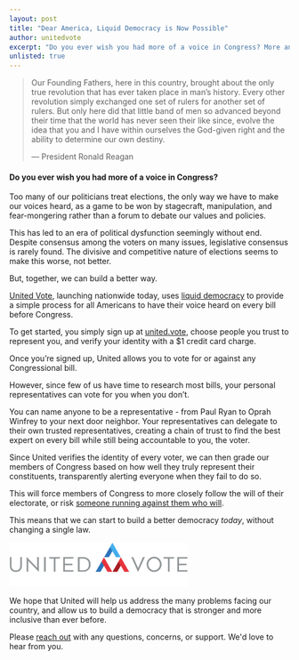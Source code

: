 ```yaml
---
layout: post
title: "Dear America, Liquid Democracy is Now Possible"
author: unitedvote
excerpt: "Do you ever wish you had more of a voice in Congress? More and more of today’s politicians treat elections as a game to be won by stagecraft, manipulation, and fear-mongering rather than a forum to debate our values and policies. But, together, we can build a better way."
unlisted: true
---
```


> Our Founding Fathers, here in this country, brought about the only true revolution that has ever taken place in man’s history. Every other revolution simply exchanged one set of rulers for another set of rulers. But only here did that little band of men so advanced beyond their time that the world has never seen their like since, evolve the idea that you and I have within ourselves the God-given right and the ability to determine our own destiny.
>
> — President Ronald Reagan

#### Do you ever wish you had more of a voice in Congress?

Too many of our politicians treat elections, the only way we have to make our voices heard, as a game to be won by stagecraft, manipulation, and fear-mongering rather than a forum to debate our values and policies.

This has led to an era of political dysfunction seemingly without end. Despite consensus among the voters on many issues, legislative consensus is rarely found. The divisive and competitive nature of elections seems to make this worse, not better.

But, together, we can build a better way.

[United Vote](https://united.vote), launching nationwide today, uses [liquid democracy](https://blog.united.vote/2016/09/21/what-is-liquid-democracy/) to provide a simple process for all Americans to have their voice heard on every bill before Congress.

To get started, you simply sign up at [united.vote](https://united.vote), choose people you trust to represent you, and verify your identity with a $1 credit card charge.

Once you’re signed up, United allows you to vote for or against any Congressional bill.

However, since few of us have time to research most bills, your personal representatives can vote for you when you don’t.

You can name anyone to be a representative - from Paul Ryan to Oprah Winfrey to your next door neighbor. Your representatives can delegate to their own trusted representatives, creating a chain of trust to find the best expert on every bill while still being accountable to you, the voter.

Since United verifies the identity of every voter, we can then grade our members of Congress based on how well they truly represent their constituents, transparently alerting everyone when they fail to do so.

This will force members of Congress to more closely follow the will of their electorate, or risk [someone running against them who will](https://blog.united.vote/2017/07/04/running-liquid-democracy-candidates/).

This means that we can start to build a better democracy *today*, without changing a single law.

[<img src="/assets/article_images/2017-11-06-dear-america/united-vote-logo-100px.png" alt="" style="height: 80px;">](https://united.vote)

We hope that United will help us address the many problems facing our country, and allow us to build a democracy that is stronger and more inclusive than ever before.

Please [reach out](mailto:help@united.vote) with any questions, concerns, or support. We'd love to hear from you.
